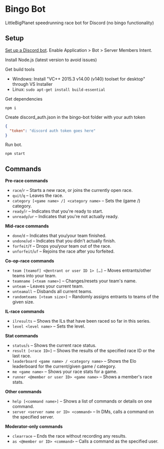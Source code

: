 # Bingo Bot

LittleBigPlanet speedrunning race bot for Discord
(no bingo functionality)

## Setup

[Set up a Discord bot](https://discord.com/developers/applications). Enable Application > Bot > Server Members Intent.

Install Node.js (latest version to avoid issues)

Get build tools
* Windows: Install "VC++ 2015.3 v14.00 (v140) toolset for desktop" through VS Installer
* Linux: `sudo apt-get install build-essential`

Get dependencies

```
npm i
```

Create discord_auth.json in the bingo-bot folder with your auth token

```json
{
  "token": "discord auth token goes here"
}
```

Run bot.

```
npm start
```

## Commands

**Pre-race commands**
* `race`/`r` – Starts a new race, or joins the currently open race.
* `quit`/`q` – Leaves the race.
* `category [<game name> /] <category name>` – Sets the (game /) category.
* `ready`/`r` – Indicates that you're ready to start.
* `unready`/`ur` – Indicates that you're not actually ready.

**Mid-race commands**
* `done`/`d` – Indicates that you/your team finished.
* `undone`/`ud` – Indicates that you didn't actually finish.
* `forfeit`/`f` – Drops you/your team out of the race.
* `unforfeit`/`uf` – Rejoins the race after you forfeited.

**Co-op-race commands**
* `team [teamof] <@​entrant or user ID 1> […]` – Moves entrants/other teams into your team.
* `teamname [<team name>]` – Changes/resets your team's name.
* `unteam` – Leaves your current team.
* `unteamall` – Disbands all current teams.
* `randomteams [<team size>]` – Randomly assigns entrants to teams of the given size.

**IL-race commands**
* `ilresults` – Shows the ILs that have been raced so far in this series.
* `level <level name>` – Sets the level.

**Stat commands**
* `status`/`s` – Shows the current race status.
* `result [<race ID>]` – Shows the results of the specified race ID or the last race.
* `leaderboard <game name> / <category name>` – Shows the Elo leaderboard for the current/given game / category.
* `me <game name>` – Shows your race stats for a game.
* `runner <@​member or user ID> <game name>` – Shows a member's race stats.

**Other commands**
* `help [<command name>]` – Shows a list of commands or details on one command.
* `server <server name or ID> <command>` – In DMs, calls a command on the specified server.

**Moderator-only commands**
* `clearrace` – Ends the race without recording any results.
* `as <@​member or ID> <command>` – Calls a command as the specified user.
